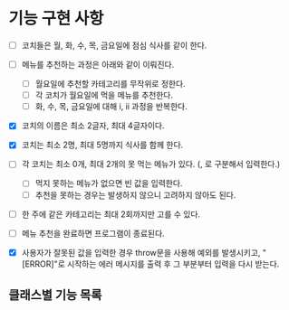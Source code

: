 # 기능 구현 사항

- [ ] 코치들은 월, 화, 수, 목, 금요일에 점심 식사를 같이 한다.

- [ ] 메뉴를 추천하는 과정은 아래와 같이 이뤄진다.

  - [ ] 월요일에 추천할 카테고리를 무작위로 정한다.
  - [ ] 각 코치가 월요일에 먹을 메뉴를 추천한다.
  - [ ] 화, 수, 목, 금요일에 대해 i, ii 과정을 반복한다.

- [x] 코치의 이름은 최소 2글자, 최대 4글자이다.

- [x] 코치는 최소 2명, 최대 5명까지 식사를 함께 한다.

- [ ] 각 코치는 최소 0개, 최대 2개의 못 먹는 메뉴가 있다. (, 로 구분해서 입력한다.)

  - [ ] 먹지 못하는 메뉴가 없으면 빈 값을 입력한다.
  - [ ] 추천을 못하는 경우는 발생하지 않으니 고려하지 않아도 된다.

- [ ] 한 주에 같은 카테고리는 최대 2회까지만 고를 수 있다.

- [ ] 메뉴 추천을 완료하면 프로그램이 종료된다.

- [x] 사용자가 잘못된 값을 입력한 경우 throw문을 사용해 예외를 발생시키고, "[ERROR]"로 시작하는 에러 메시지를 출력 후 그 부분부터 입력을 다시 받는다.

## 클래스별 기능 목록
